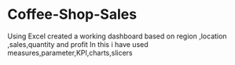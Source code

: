 # Coffee-Shop-Sales
Using Excel created a working dashboard based on region ,location ,sales,quantity and profit
In this i have used measures,parameter,KPI,charts,slicers
